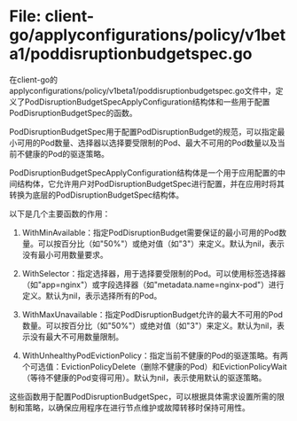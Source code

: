 # File: client-go/applyconfigurations/policy/v1beta1/poddisruptionbudgetspec.go

在client-go的applyconfigurations/policy/v1beta1/poddisruptionbudgetspec.go文件中，定义了PodDisruptionBudgetSpecApplyConfiguration结构体和一些用于配置PodDisruptionBudgetSpec的函数。

PodDisruptionBudgetSpec用于配置PodDisruptionBudget的规范，可以指定最小可用的Pod数量、选择器以选择要受限制的Pod、最大不可用的Pod数量以及当前不健康的Pod的驱逐策略。

PodDisruptionBudgetSpecApplyConfiguration结构体是一个用于应用配置的中间结构体，它允许用户对PodDisruptionBudgetSpec进行配置，并在应用时将其转换为底层的PodDisruptionBudgetSpec结构体。

以下是几个主要函数的作用：

1. WithMinAvailable：指定PodDisruptionBudget需要保证的最小可用的Pod数量。可以按百分比（如"50%"）或绝对值（如"3"）来定义。默认为nil，表示没有最小可用数量要求。

2. WithSelector：指定选择器，用于选择要受限制的Pod。可以使用标签选择器（如"app=nginx"）或字段选择器（如"metadata.name=nginx-pod"）进行定义。默认为nil，表示选择所有的Pod。

3. WithMaxUnavailable：指定PodDisruptionBudget允许的最大不可用的Pod数量。可以按百分比（如"50%"）或绝对值（如"3"）来定义。默认为nil，表示没有最大不可用数量限制。

4. WithUnhealthyPodEvictionPolicy：指定当前不健康的Pod的驱逐策略。有两个可选值：EvictionPolicyDelete（删除不健康的Pod）和EvictionPolicyWait（等待不健康的Pod变得可用）。默认为nil，表示使用默认的驱逐策略。

这些函数用于配置PodDisruptionBudgetSpec，可以根据具体需求设置所需的限制和策略，以确保应用程序在进行节点维护或故障转移时保持可用性。

